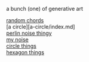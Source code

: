 a bunch (one) of generative art

[random chords](RandomChords/index.md)  
[a circle][a-circle/index.md]  
[perlin noise thingy](perlin-noise/index.md)  
[my noise](my-noise/index.md)  
[circle things](circle/index.md)  
[hexagon things](hexagons/index.md)  
